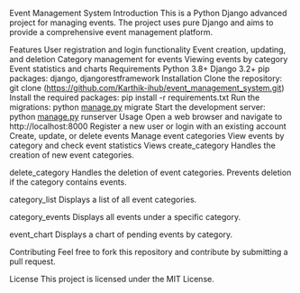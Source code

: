 Event Management System
Introduction
This is a Python Django advanced project for managing events. The project uses pure Django and aims to provide a comprehensive event management platform.

Features
User registration and login functionality
Event creation, updating, and deletion
Category management for events
Viewing events by category
Event statistics and charts
Requirements
Python 3.8+
Django 3.2+
pip packages: django, djangorestframework
Installation
Clone the repository: git clone (https://github.com/Karthik-ihub/event_management_system.git)
Install the required packages: pip install -r requirements.txt
Run the migrations: python [manage.py](http://_vscodecontentref_/1) migrate
Start the development server: python [manage.py](http://_vscodecontentref_/2) runserver
Usage
Open a web browser and navigate to http://localhost:8000
Register a new user or login with an existing account
Create, update, or delete events
Manage event categories
View events by category and check event statistics
Views
create_category
Handles the creation of new event categories.

delete_category
Handles the deletion of event categories. Prevents deletion if the category contains events.

category_list
Displays a list of all event categories.

category_events
Displays all events under a specific category.

event_chart
Displays a chart of pending events by category.

Contributing
Feel free to fork this repository and contribute by submitting a pull request.

License
This project is licensed under the MIT License.

